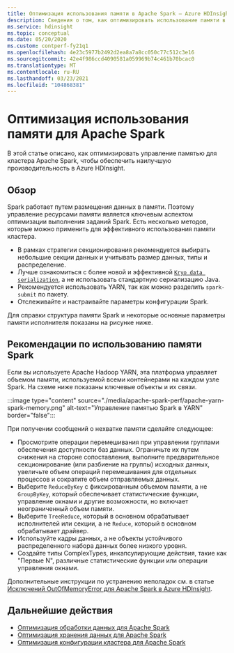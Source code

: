 ```yaml
---
title: Оптимизация использования памяти в Apache Spark — Azure HDInsight
description: Сведения о том, как оптимизировать использование памяти в Apache Spark на базе Azure HDInsight.
ms.service: hdinsight
ms.topic: conceptual
ms.date: 05/20/2020
ms.custom: contperf-fy21q1
ms.openlocfilehash: 4e23c5977b2492d2ea8a7a8cc050c77c512c3e16
ms.sourcegitcommit: 42e4f986ccd4090581a059969b74c461b70bcac0
ms.translationtype: MT
ms.contentlocale: ru-RU
ms.lasthandoff: 03/23/2021
ms.locfileid: "104868381"
---
```

# <a name="memory-usage-optimization-for-apache-spark"></a>Оптимизация использования памяти для Apache Spark

В этой статье описано, как оптимизировать управление памятью для кластера Apache Spark, чтобы обеспечить наилучшую производительность в Azure HDInsight.

## <a name="overview"></a>Обзор

Spark работает путем размещения данных в памяти. Поэтому управление ресурсами памяти является ключевым аспектом оптимизации выполнения заданий Spark.  Есть несколько методов, которые можно применить для эффективного использования памяти кластера.

* В рамках стратегии секционирования рекомендуется выбирать небольшие секции данных и учитывать размер данных, типы и распределение.
* Лучше ознакомиться с более новой и эффективной [`Kryo data serialization`](https://github.com/EsotericSoftware/kryo), а не использовать стандартную сериализацию Java.
* Рекомендуется использовать YARN, так как можно разделить `spark-submit` по пакету.
* Отслеживайте и настраивайте параметры конфигурации Spark.

Для справки структура памяти Spark и некоторые основные параметры памяти исполнителя показаны на рисунке ниже.

## <a name="spark-memory-considerations"></a>Рекомендации по использованию памяти Spark

Если вы используете Apache Hadoop YARN, эта платформа управляет объемом памяти, используемой всеми контейнерами на каждом узле Spark.  На схеме ниже показаны ключевые объекты и их связи.

:::image type="content" source="./media/apache-spark-perf/apache-yarn-spark-memory.png" alt-text="Управление памятью Spark в YARN" border="false":::

При получении сообщений о нехватке памяти сделайте следующее:

* Просмотрите операции перемешивания при управлении группами обеспечения доступности баз данных. Ограничьте их путем снижения на стороне сопоставления, выполните предварительное секционирование (или разбиение на группы) исходных данных, увеличьте объем операций перемешивания для отдельных процессов и сократите объем отправляемых данных.
* Выберите `ReduceByKey` с фиксированным объемом памяти, а не `GroupByKey`, который обеспечивает статистические функции, управление окнами и другие возможности, но включает неограниченный объем памяти.
* Выберите `TreeReduce`, который в основном обрабатывает исполнителей или секции, а не `Reduce`, который в основном обрабатывает драйвер.
* Используйте кадры данных, а не объекты устойчивого распределенного набора данных более низкого уровня.
* Создайте типы ComplexTypes, инкапсулирующие действия, такие как "Первые N", различные статистические функции или операции управления окнами.

Дополнительные инструкции по устранению неполадок см. в статье [Исключений OutOfMemoryError для Apache Spark в Azure HDInsight](apache-spark-troubleshoot-outofmemory.md).

## <a name="next-steps"></a>Дальнейшие действия

* [Оптимизация обработки данных для Apache Spark](optimize-cluster-configuration.md)
* [Оптимизация хранения данных для Apache Spark](optimize-data-storage.md)
* [Оптимизация конфигурации кластера для Apache Spark](optimize-cluster-configuration.md)
